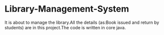 # Library-Management-System
It is about to manage the library.All the details (as:Book issued and return by students) are in this project.The code is written in core java.
